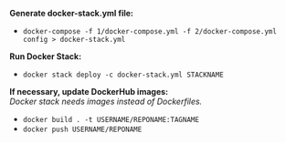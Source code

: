 **Generate docker-stack.yml file:**  
- `docker-compose -f 1/docker-compose.yml -f 2/docker-compose.yml config > docker-stack.yml`

**Run Docker Stack:**  
- `docker stack deploy -c docker-stack.yml STACKNAME`

**If necessary, update DockerHub images:**  
*Docker stack needs images instead of Dockerfiles.*  
- `docker build . -t USERNAME/REPONAME:TAGNAME`  
- `docker push USERNAME/REPONAME`
